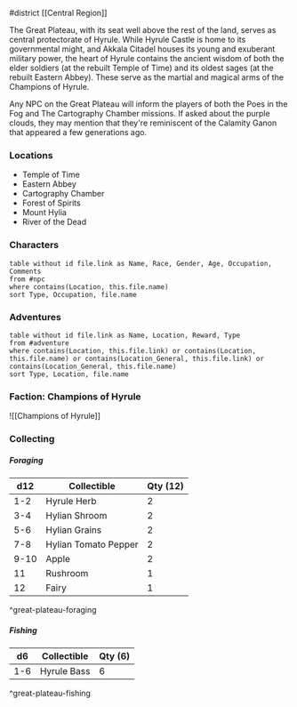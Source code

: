 #district [[Central Region]]

The Great Plateau, with its seat well above the rest of the land, serves as central protectorate of Hyrule. While Hyrule Castle is home to its governmental might, and Akkala Citadel houses its young and exuberant military power, the heart of Hyrule contains the ancient wisdom of both the elder soldiers (at the rebuilt Temple of Time) and its oldest sages (at the rebuilt Eastern Abbey). These serve as the martial and magical arms of the Champions of Hyrule.

Any NPC on the Great Plateau will inform the players of both the Poes in the Fog and The Cartography Chamber missions. If asked about the purple clouds, they may mention that they're reminiscent of the Calamity Ganon that appeared a few generations ago.

### Locations

- Temple of Time
- Eastern Abbey
- Cartography Chamber
- Forest of Spirits
- Mount Hylia
- River of the Dead

### Characters
```dataview
table without id file.link as Name, Race, Gender, Age, Occupation, Comments
from #npc
where contains(Location, this.file.name)
sort Type, Occupation, file.name
```

### Adventures
```dataview
table without id file.link as Name, Location, Reward, Type
from #adventure
where contains(Location, this.file.link) or contains(Location, this.file.name) or contains(Location_General, this.file.link) or contains(Location_General, this.file.name)
sort Type, Location, file.name
```

### Faction: Champions of Hyrule

![[Champions of Hyrule]]

### Collecting

##### Foraging

| d12  | Collectible          | Qty (12) |
| ---- | -------------------- | -------- |
| 1-2  | Hyrule Herb          | 2        |
| 3-4  | Hylian Shroom        | 2        |
| 5-6  | Hylian Grains        | 2        |
| 7-8  | Hylian Tomato Pepper | 2        |
| 9-10 | Apple                | 2        |
| 11   | Rushroom             | 1        |
| 12   | Fairy                | 1        |
^great-plateau-foraging

##### Fishing

| d6  | Collectible    | Qty (6) |
| --- | -------------- | ------- |
| 1-6 | Hyrule Bass    | 6       |
^great-plateau-fishing
